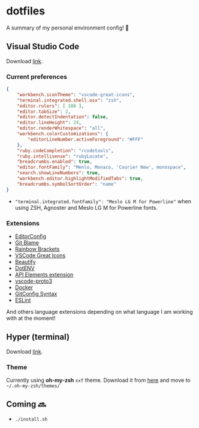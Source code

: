 # dotfiles
A summary of my personal environment config! 🙂

## Visual Studio Code
Download [link](https://code.visualstudio.com/download).

### Current preferences
```json
{
    "workbench.iconTheme": "vscode-great-icons",
    "terminal.integrated.shell.osx": "zsh",
    "editor.rulers": [ 100 ],
    "editor.tabSize": 2,
    "editor.detectIndentation": false,
    "editor.lineHeight": 24,
    "editor.renderWhitespace": "all",
    "workbench.colorCustomizations": {
        "editorLineNumber.activeForeground": "#FFF"
    },
    "ruby.codeCompletion": "rcodetools",
    "ruby.intellisense": "rubyLocate",
    "breadcrumbs.enabled": true,
    "editor.fontFamily": "Menlo, Monaco, 'Courier New', monospace",
    "search.showLineNumbers": true,
    "workbench.editor.highlightModifiedTabs": true,
    "breadcrumbs.symbolSortOrder": "name"
}
```
- `"terminal.integrated.fontFamily": "Meslo LG M for Powerline"` when using ZSH, Agnoster and Meslo LG M for Powerline fonts.

### Extensions
- [EditorConfig](https://github.com/editorconfig/editorconfig-vscode)
- [Git Blame](https://github.com/Sertion/vscode-gitblame)
- [Rainbow Brackets](https://marketplace.visualstudio.com/items?itemName=2gua.rainbow-brackets)
- [VSCode Great Icons](https://github.com/EmmanuelBeziat/vscode-great-icons)
- [Beautify](https://github.com/HookyQR/VSCodeBeautify)
- [DotENV](https://github.com/mikestead/vscode-dotenv)
- [API Elements extension](https://github.com/XVincentX/vscode-apielements)
- [vscode-proto3](https://marketplace.visualstudio.com/items?itemName=zxh404.vscode-proto3)
- [Docker](https://github.com/microsoft/vscode-docker)
- [GitConfig Syntax](https://github.com/Sidneys1/GitConfigVSCode)
- [ESLint](https://github.com/Microsoft/vscode-eslint)

And others language extensions depending on what language I am working with at the moment!

## Hyper (terminal)
Download [link](https://hyper.is).

### Theme
Currently using **oh-my-zsh** `xxf` theme. Download it from [here](https://gist.github.com/xfanwu/18fd7c24360c68bab884) and move to `~/.oh-my-zsh/themes/`

## Coming :soon:
- `./install.sh`
